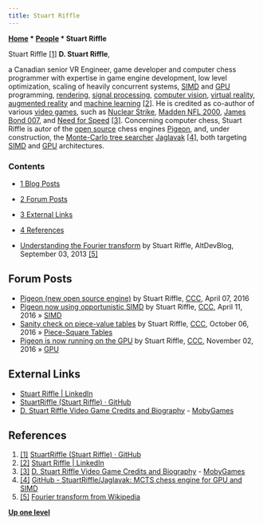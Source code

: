 ```yaml
---
title: Stuart Riffle
---
```

**[Home](Home "Home") \* [People](People "People") \* Stuart Riffle**



 [](http://old.csvn.nl/mei2003toernooi.html) Stuart Riffle <a id="cite-note-1" href="#cite-ref-1">[1]</a> 
**D. Stuart Riffle**,  

a Canadian senior VR Engineer, game developer and computer chess programmer with expertise in game engine development, low level optimization, scaling of heavily concurrent systems, [SIMD](SIMD_and_SWAR_Techniques "SIMD and SWAR Techniques") and [GPU](GPU "GPU") programming, [rendering](https://en.wikipedia.org/wiki/Rendering_(computer_graphics)),
[signal processing](https://en.wikipedia.org/wiki/Signal_processing), [computer vision](https://en.wikipedia.org/wiki/Computer_vision), [virtual reality](https://en.wikipedia.org/wiki/Virtual_reality), [augmented reality](https://en.wikipedia.org/wiki/Augmented_reality) and [machine learning](Learning "Learning") <a id="cite-note-2" href="#cite-ref-2">[2]</a>.
He is credited as co-author of various [video games](https://en.wikipedia.org/wiki/Video_game), such as [Nuclear Strike](https://en.wikipedia.org/wiki/Nuclear_Strike), [Madden NFL 2000](https://en.wikipedia.org/wiki/Madden_NFL_2000), [James Bond 007](https://en.wikipedia.org/wiki/James_Bond_in_video_games), and [Need for Speed](https://en.wikipedia.org/wiki/Need_for_Speed) <a id="cite-note-3" href="#cite-ref-3">[3]</a>.
Concerning computer chess, Stuart Riffle is autor of the [open source](Category:Open_Source "Category:Open Source") chess engines [Pigeon](Pigeon "Pigeon"), and, under construction, the [Monte-Carlo tree searcher](Monte-Carlo_Tree_Search "Monte-Carlo Tree Search") [Jaglavak](Jaglavak "Jaglavak") <a id="cite-note-4" href="#cite-ref-4">[4]</a>, both targeting [SIMD](SIMD_and_SWAR_Techniques "SIMD and SWAR Techniques") and [GPU](GPU "GPU") architectures.



### Contents


* [1 Blog Posts](#blog-posts)
* [2 Forum Posts](#forum-posts)
* [3 External Links](#external-links)
* [4 References](#references)






* [Understanding the Fourier transform](https://archive.is/q1xVR) by Stuart Riffle, AltDevBlog, September 03, 2013 <a id="cite-note-5" href="#cite-ref-5">[5]</a>


## Forum Posts


* [Pigeon (new open source engine)](http://www.talkchess.com/forum/viewtopic.php?t=59782) by Stuart Riffle, [CCC](CCC "CCC"), April 07, 2016
* [Pigeon now using opportunistic SIMD](http://www.talkchess.com/forum/viewtopic.php?t=59820) by Stuart Riffle, [CCC](CCC "CCC"), April 11, 2016 » [SIMD](SIMD_and_SWAR_Techniques "SIMD and SWAR Techniques")
* [Sanity check on piece-value tables](http://www.talkchess.com/forum3/viewtopic.php?f=7&t=61631) by Stuart Riffle, [CCC](CCC "CCC"), October 06, 2016 » [Piece-Square Tables](Piece-Square_Tables "Piece-Square Tables")
* [Pigeon is now running on the GPU](http://www.talkchess.com/forum/viewtopic.php?t=61925) by Stuart Riffle, [CCC](CCC "CCC"), November 02, 2016 » [GPU](GPU "GPU")


## External Links


* [Stuart Riffle | LinkedIn](https://www.linkedin.com/in/stuartriffle/)
* [StuartRiffle (Stuart Riffle) · GitHub](https://github.com/StuartRiffle)
* [D. Stuart Riffle Video Game Credits and Biography](https://www.mobygames.com/developer/sheet/view/developerId,14837/) - [MobyGames](https://en.wikipedia.org/wiki/MobyGames)


## References


1. <a id="cite-ref-1" href="#cite-note-1">[1]</a> [StuartRiffle (Stuart Riffle) · GitHub](https://github.com/StuartRiffle)
2. <a id="cite-ref-2" href="#cite-note-2">[2]</a> [Stuart Riffle | LinkedIn](https://www.linkedin.com/in/stuartriffle/)
3. <a id="cite-ref-3" href="#cite-note-3">[3]</a> [D. Stuart Riffle Video Game Credits and Biography](https://www.mobygames.com/developer/sheet/view/developerId,14837/) - [MobyGames](https://en.wikipedia.org/wiki/MobyGames)
4. <a id="cite-ref-4" href="#cite-note-4">[4]</a> [GitHub - StuartRiffle/Jaglavak: MCTS chess engine for GPU and SIMD](https://github.com/StuartRiffle/Jaglavak)
5. <a id="cite-ref-5" href="#cite-note-5">[5]</a> [Fourier transform from Wikipedia](https://en.wikipedia.org/wiki/Fourier_transform)

**[Up one level](People "People")**







 
